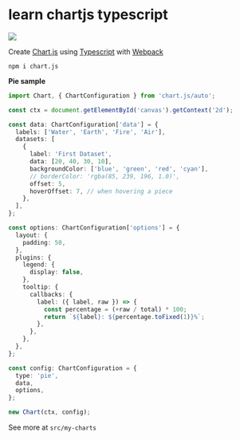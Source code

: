 # learn chartjs typescript

![](https://img.shields.io/badge/chart.js-3.9.1-orange)

Create [Chart.js](https://www.chartjs.org) using [Typescript](https://www.typescriptlang.org) with [Webpack](https://webpack.js.org)

```
npm i chart.js
```

**Pie sample**

```ts
import Chart, { ChartConfiguration } from 'chart.js/auto';

const ctx = document.getElementById('canvas').getContext('2d');

const data: ChartConfiguration['data'] = {
  labels: ['Water', 'Earth', 'Fire', 'Air'],
  datasets: [
    {
      label: 'First Dataset',
      data: [20, 40, 30, 10],
      backgroundColor: ['blue', 'green', 'red', 'cyan'],
      // borderColor: 'rgba(85, 239, 196, 1.0)',
      offset: 5,
      hoverOffset: 7, // when hovering a piece
    },
  ],
};

const options: ChartConfiguration['options'] = {
  layout: {
    padding: 50,
  },
  plugins: {
    legend: {
      display: false,
    },
    tooltip: {
      callbacks: {
        label: ({ label, raw }) => {
          const percentage = (+raw / total) * 100;
          return `${label}: ${percentage.toFixed(1)}%`;
        },
      },
    },
  },
};

const config: ChartConfiguration = {
  type: 'pie',
  data,
  options,
};

new Chart(ctx, config);
```

See more at `src/my-charts`
